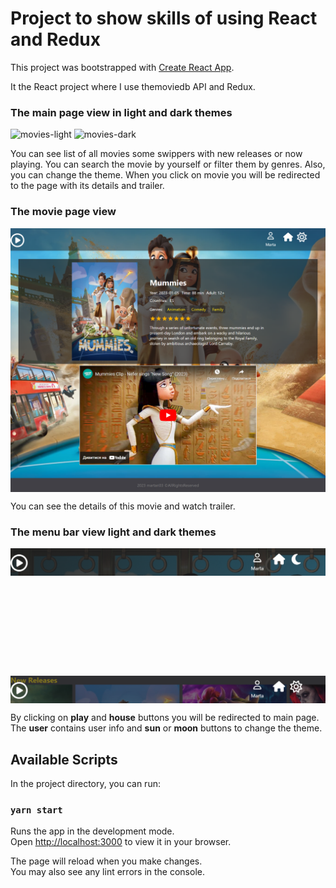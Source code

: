 # Project to show skills of using React and Redux

This project was bootstrapped with [Create React App](https://github.com/facebook/create-react-app).

It the React project where I use themoviedb API and Redux.

### The main page view in light and dark themes

<img src="screenshots/movies-light.png" alt="movies-light">

<img src="screenshots/movies-dark.png" alt="movies-dark">


You can see list of all movies some swippers with new
releases or now playing. You can search the movie by yourself or filter them by genres. Also, you can change the theme.
When you click on movie you will be redirected to the page with its details and trailer.

### The movie page view

<img align="center" src="screenshots/movie.png" alt="movie">

You can see the details of this movie and watch trailer.

### The menu bar view light and dark themes

<div align="center" style="display: flex; flex-direction: column; row-gap: 4vh; align-items: center; justify-content: space-evenly">
<img src="screenshots/menu-light.png" alt="menu-light">
<img src="screenshots/menu-dark.png" alt="menu-dark">
</div>

By clicking on **play** and **house** buttons you will be redirected to main page.
The **user** contains user info and **sun** or **moon** buttons to change the theme.

## Available Scripts

In the project directory, you can run:

### `yarn start`

Runs the app in the development mode.\
Open [http://localhost:3000](http://localhost:3000) to view it in your browser.

The page will reload when you make changes.\
You may also see any lint errors in the console.

